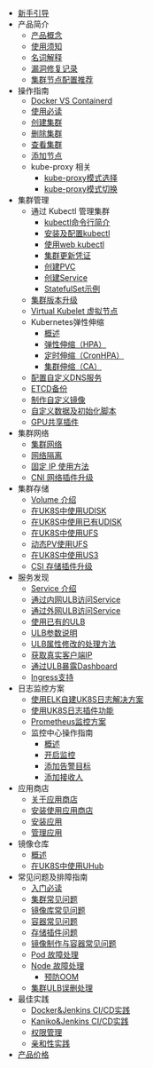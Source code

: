 <!--* [概览](/uk8s/README) -->
* [新手引导](/uk8s/readme2)
* 产品简介
    * [产品概念](/uk8s/introduction/whatisuk8s)
    * [使用须知](/uk8s/introduction/restriction)
    * [名词解释](/uk8s/introduction/concept)
    * [漏洞修复记录](/uk8s/introduction/vulnerability/README)
    * [集群节点配置推荐](/uk8s/introduction/node_requirements)
* 操作指南
    * [Docker VS Containerd](/uk8s/userguide/docker_vs_containerd)
    * [使用必读](/uk8s/userguide/before_start)
    * [创建集群](/uk8s/userguide/createcluster)
    * [删除集群](/uk8s/userguide/deletecluster)
    * [查看集群](/uk8s/userguide/describecluster)
    * [添加节点](/uk8s/userguide/addnode)
    * kube-proxy 相关
        * [kube-proxy模式选择](/uk8s/userguide/kubeproxy_mode)
        * [kube-proxy模式切换](/uk8s/userguide/kubeproxy_edit)
* 集群管理
    * 通过 Kubectl 管理集群
        * [kubectl命令行简介](/uk8s/manageviakubectl/intro_of_kubectl)
        * [安装及配置kubectl](/uk8s/manageviakubectl/connectviakubectl)
        * [使用web kubectl](/uk8s/manageviakubectl/webterminal)
        * [集群更新凭证](/uk8s/manageviakubectl/reset_token)
        * [创建PVC](/uk8s/manageviakubectl/createpvc)
        * [创建Service](/uk8s/manageviakubectl/createservice)
        * [StatefulSet示例](/uk8s/manageviakubectl/sts_example)
    * [集群版本升级](/uk8s/administercluster/cluster_version_update)
    * [Virtual Kubelet 虚拟节点](/uk8s/administercluster/virtual_kubelet)
    * Kubernetes弹性伸缩
        * [概述](/uk8s/administercluster/autoscaling/intro)
        * [弹性伸缩（HPA）](/uk8s/administercluster/autoscaling/hpa)
        * [定时伸缩（CronHPA）](/uk8s/administercluster/autoscaling/cronhpa)
        * [集群伸缩（CA）](/uk8s/administercluster/autoscaling/ca)    
    * [配置自定义DNS服务](/uk8s/administercluster/custom_dns_service)      
    * [ETCD备份](/uk8s/administercluster/etcd_backup)    
    * [制作自定义镜像](/uk8s/administercluster/custom_image)
    * [自定义数据及初始化脚本](/uk8s/administercluster/cloud_init)
    * [GPU共享插件](/uk8s/administercluster/gpu-share)
* 集群网络
    * [集群网络](/uk8s/network/uk8s_network)
    * [网络隔离](/uk8s/network/networkpolicy)
    * [固定 IP 使用方法](/uk8s/network/static_ip)
    * [CNI 网络插件升级](/uk8s/network/cni_update)
* 集群存储
    * [Volume 介绍](/uk8s/volume/intro)
    * [在UK8S中使用UDISK](/uk8s/volume/udisk)
    * [在UK8S中使用已有UDISK](/uk8s/volume/statusudisk)
    * [在UK8S中使用UFS](/uk8s/volume/ufs)
    * [动态PV使用UFS](/uk8s/volume/dynamic_ufs)
    * [在UK8S中使用US3](/uk8s/volume/ufile)
    * [CSI 存储插件升级](/uk8s/volume/CSI_update)
* 服务发现
    * [Service 介绍](/uk8s/service/intro)
    * [通过内网ULB访问Service](/uk8s/service/internalservice)
    * [通过外网ULB访问Service](/uk8s/service/externalservice)
    * [使用已有的ULB](/uk8s/service/ulb_designation)
    * [ULB参数说明](/uk8s/service/annotations)
    * [ULB属性修改的处理方法](/uk8s/service/change_ulb_name)
    * [获取真实客户端IP](/uk8s/service/getresourceip)
    * [通过ULB暴露Dashboard](/uk8s/service/dashboard)
    * [Ingress支持](/uk8s/service/ingress/README)
* 日志监控方案
    * [使用ELK自建UK8S日志解决方案](/uk8s/log/elastic_filebeat_kibana_solution)
    * [使用UK8S日志插件功能](/uk8s/log/ELKplugin)
    * [Prometheus监控方案](/uk8s/monitor/prometheus/README)
    * 监控中心操作指南
        * [概述](/uk8s/monitor/prometheusplugin/intro.md)
        * [开启监控](/uk8s/monitor/prometheusplugin/startmonitor.md)
        * [添加告警目标](/uk8s/monitor/prometheusplugin/addmonitortarget.md)
        * [添加接收人](/uk8s/monitor/prometheusplugin/addreceiver.md)
* 应用商店
    * [关于应用商店](/uk8s/helm/abouthelm)
    * [安装使用应用商店](/uk8s/helm/init)
    * [安装应用](/uk8s/helm/install)
    * [管理应用](/uk8s/helm/manager)
    <!-- * [一键安装应用](/uk8s/helm/installapp) -->
* 镜像仓库
    * [概述](/uk8s/dockerhub/outline)  
    * [在UK8S中使用UHub](/uk8s/dockerhub/using_uhub_in_uk8s)   
* 常见问题及排障指南
    * [入门必读](/uk8s/troubleshooting/startguide)
    * [集群常见问题](/uk8s/q/cluster)  
    * [镜像库常见问题](/uk8s/q/registry) 
    * [容器常见问题](/uk8s/q/container) 
    * [存储插件问题](/uk8s/q/storage)
    * [镜像制作与容器常见问题](/uk8s/troubleshooting/k8s_debug_summary)
    * [Pod 故障处理](/uk8s/troubleshooting/pod_debug_summary)
    * [Node 故障处理](/uk8s/troubleshooting/node_debug_summary)
        * [预防OOM](/uk8s/troubleshooting/prevent_oom)
    * [集群ULB误删处理](/uk8s/troubleshooting/ulb_undelete)
* 最佳实践
    * [Docker&Jenkins CI/CD实践](/uk8s/bestpractice/cicd)
    * [Kaniko&Jenkins CI/CD实践](/uk8s/bestpractice/cicd_containerd)
    * [权限管理](/uk8s/bestpractice/authorization/README)
    * [亲和性实践](/uk8s/bestpractice/affinity)
* [产品价格](/uk8s/price)
